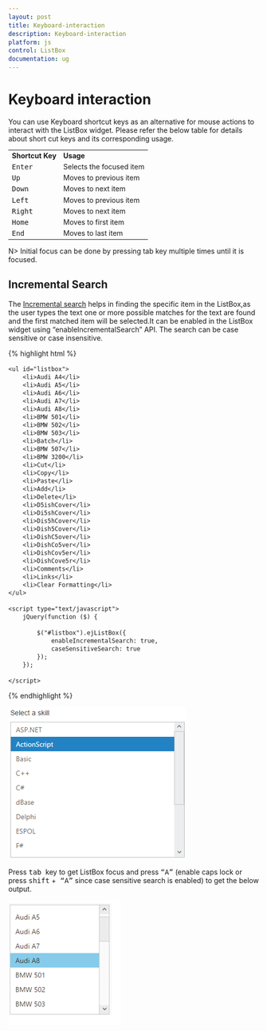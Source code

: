 ```yaml
---
layout: post
title: Keyboard-interaction
description: Keyboard-interaction
platform: js
control: ListBox
documentation: ug
---
```


# Keyboard interaction

You can use Keyboard shortcut keys as an alternative for mouse actions to interact with the ListBox widget. Please refer the below table for details about short cut keys and its corresponding usage.

<table>
<tr>
<td>
<b>Shortcut Key</b></td><td>
<b>Usage</b></td></tr>
<tr>
<td>
<kbd>Enter</kbd></td><td>
Selects the focused item</td></tr>
<tr>
<td>
<kbd>Up</kbd></td><td>
Moves to previous item</td></tr>
<tr>
<td>
<kbd>Down</kbd></td><td>
Moves to next item</td></tr>
<tr>
<td>
<kbd>Left</kbd></td><td>
Moves to previous item</td></tr>
<tr>
<td>
<kbd>Right</kbd></td><td>
Moves to next item</td></tr>
<tr>
<td>
<kbd>Home</kbd></td><td>
Moves to first item</td></tr>
<tr>
<td>
<kbd>End</kbd></td><td>
Moves to last item</td></tr>
</table>

N> Initial focus can be done by pressing tab key multiple times until it is focused.

## Incremental Search

The [Incremental search](https://en.wikipedia.org/wiki/Incremental_search) helps in finding the specific item in the ListBox,as the user types the text one or more possible matches for the text are found and the first matched item will be selected.It can be enabled in the ListBox widget using “enableIncrementalSearch” API. The search can be case sensitive or case insensitive.

{% highlight html %}

    <ul id="listbox">
        <li>Audi A4</li>
        <li>Audi A5</li>
        <li>Audi A6</li>
        <li>Audi A7</li>
        <li>Audi A8</li>
        <li>BMW 501</li>
        <li>BMW 502</li>
        <li>BMW 503</li>
        <li>Batch</li>
        <li>BMW 507</li>
        <li>BMW 3200</li>
        <li>Cut</li>
        <li>Copy</li>
        <li>Paste</li>
        <li>Add</li>
        <li>Delete</li>
        <li>D5ishCover</li>
        <li>Di5shCover</li>
        <li>Dis5hCover</li>
        <li>Dish5Cover</li>
        <li>DishC5over</li>
        <li>DishCo5ver</li>
        <li>DishCov5er</li>
        <li>DishCove5r</li>
        <li>Comments</li>
        <li>Links</li>
        <li>Clear Formatting</li>
    </ul>

    <script type="text/javascript">
        jQuery(function ($) {

            $("#listbox").ejListBox({
                enableIncrementalSearch: true,
                caseSensitiveSearch: true
            });
        });

    </script>

{% endhighlight %}



![](Keyboard-interaction_images\Keyboard-interaction_img1.png)

Press <kbd> tab </kbd> key to get ListBox focus and press <kbd>“A”</kbd> (enable caps lock or press <kbd>shift</kbd> +<kbd> “A”</kbd> since case sensitive search is enabled) to get the below output.

![](Keyboard-interaction_images\Keyboard-interaction_img2.png)





